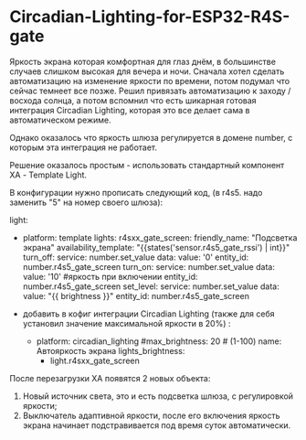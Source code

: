 # Circadian-Lighting-for-ESP32-R4S-gate

Яркость экрана которая комфортная для глаз днём, в большинстве случаев слишком высокая для вечера и ночи. Сначала хотел  сделать автоматизацию на изменение яркости по времени, потом подумал что сейчас темнеет все позже. Решил привязать автоматизацию к заходу / восхода солнца, а потом вспомнил что есть шикарная готовая интеграция Circadian Lighting, которая это все делает сама в автоматическом режиме. 

Однако оказалось что яркость шлюза регулируется в домене number, с которым эта интеграция не работает. 
 
Решение оказалось простым -  использовать стандартный компонент ХА - Template Light. 

В конфигурации нужно прописать следующий код, (в r4s5. надо заменить "5" на  номер своего шлюза):

 light:
  - platform: template
    lights:
      r4sxx_gate_screen:
        friendly_name: "Подсветка экрана"
        availability_template: "{{states('sensor.r4s5_gate_rssi') | int}}"
        turn_off:
          service: number.set_value
          data:
            value: '0'
            entity_id: number.r4s5_gate_screen
        turn_on:
          service: number.set_value
          data:
            value: '10' #яркость при включении
            entity_id: number.r4s5_gate_screen
        set_level:
          service: number.set_value
          data:
            value: "{{ brightness }}"
            entity_id: number.r4s5_gate_screen

+ добавить в кофиг интеграции Circadian Lighting (также для себя установил значение максимальной яркости в 20%) :

  - platform: circadian_lighting
    #max_brightness: 20 # (1-100)
    name: Автояркость экрана
    lights_brightness:
       - light.r4sxx_gate_screen

После перезагрузки ХА появятся 2 новых объекта: 

1. Новый источник света, это и есть подсветка шлюза, с регулировкой яркости; 
2. Выключатель адаптивной яркости, после его включения яркость экрана начинает подстравивается под время суток автоматически.
